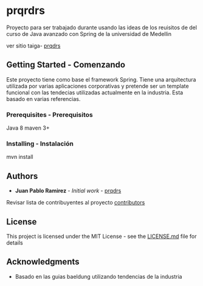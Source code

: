 # prqrdrs

Proyecto para ser trabajado durante usando las ideas de los reuisitos de  del curso de Java avanzado con Spring de la universidad de Medellin

ver sitio taiga- [prqdrs](https://tree.taiga.io/project/jpramirezl-proyecto-taxi/timeline)
## Getting Started - Comenzando

Este proyecto tiene como base el framework Spring. Tiene una arquitectura utilizada por varias aplicaciones corporativas y pretende ser un template funcional con las tendecias utilizadas actualmente en la industria. Esta basado en varias referencias.


### Prerequisites - Prerequisitos

Java 8
maven 3+

### Installing - Instalación

mvn install



## Authors

* **Juan Pablo Ramirez** - *Initial work* - [prqdrs](https://github.com/curso-udem-2019/prqrdrs)

Revisar lista de contribuyentes al proyecto [contributors](https://github.com/curso-udem-2019/prqrdrs)

## License

This project is licensed under the MIT License - see the [LICENSE.md](LICENSE.md) file for details

## Acknowledgments

* Basado en las guias baeldung utilizando tendencias de la industria




